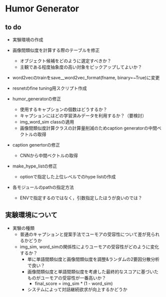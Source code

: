 # Humor Generator

## to do 
- 実験環境の作成
- 画像間類似度を計算する際のテーブルを修正
    + オブジェクト候補をどのように選定すべきか？
    + 主観である程度抽象度の高い対象をピックアップしてよいか？
- word2vecのtrainをsave__word2vec_format(fname, binary=~True)に変更
- resnetのfine tuning用スクリプト作成
- humor_generatorの修正
    + 使用するキャプションの個数はどうするか？
    + キャプションにはどの学習済みデータを利用するか？（要検討）
    + img_word_sim classの適用
    + 画像間類似度計算クラスの計算量削減のためcaption generatorの中間ベクトルの取得
- caption genertorの修正
    + CNNから中間ベクトルの取得
- make_hype_listの修正
    + optionで指定した上位レベルでのhype listの作成

- 各モジュールのpathの指定方法
    + ENVで指定するのではなく，引数指定したほうが良いのでは？

## 実験環境について
- 実験の種類
    + 普通のキャプションと提案手法でユーモアの受容性について差が見られるかどうか
    + img_sim, word_simの関係性によりユーモアの受容性がどのように変化するか？
        - 単に単語間類似度と画像間類似度を調整&ランダムの2要因分散分析で良い？
        - 画像間類似度と単語間類似度を考慮した最終的なスコアに基づいたものがユーモアの受容性が一番高いか？
            * final_score = img_sim * (1 - word_sim)
        - システムによって対話継続欲求が向上するかどうか

